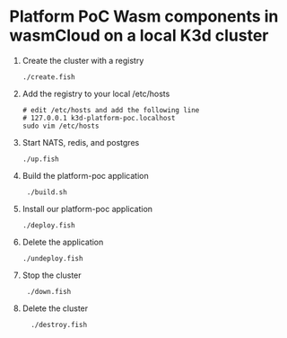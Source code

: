 # Platform PoC Wasm components in wasmCloud on a local K3d cluster

1. Create the cluster with a registry

   ```fish
   ./create.fish
   ```

1. Add the registry to your local /etc/hosts

   ```fish
   # edit /etc/hosts and add the following line
   # 127.0.0.1 k3d-platform-poc.localhost
   sudo vim /etc/hosts
   ```

1. Start NATS, redis, and postgres

   ```fish
   ./up.fish
   ```

1. Build the platform-poc application

   ```fish
    ./build.sh
   ```

1. Install our platform-poc application

   ```fish
   ./deploy.fish
   ```

1. Delete the application

   ```fish
   ./undeploy.fish
   ```

1. Stop the cluster

   ```fish
    ./down.fish
   ```

1. Delete the cluster

   ```fish
     ./destroy.fish
   ```
